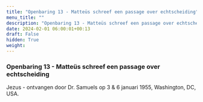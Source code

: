 ```yaml
---
title: "Openbaring 13 - Matteüs schreef een passage over echtscheiding"
menu_title: ""
description: "Openbaring 13 - Matteüs schreef een passage over echtscheiding"
date: 2024-02-01 06:00:01+00:13
draft: False
hidden: True
weight:
---
```

### Openbaring 13 - Matteüs schreef een passage over echtscheiding

Jezus - ontvangen door Dr. Samuels op 3 & 6 januari 1955, Washington, DC, USA.
